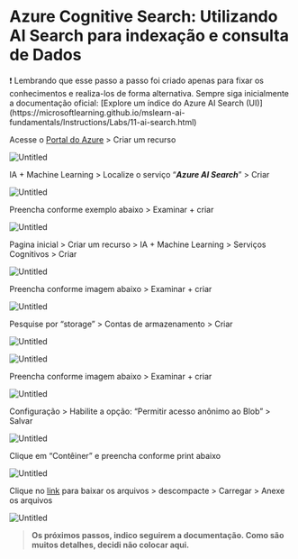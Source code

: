 # Azure Cognitive Search: Utilizando AI Search para indexação e consulta de Dados

<aside>
❗ Lembrando que esse passo a passo foi criado apenas para fixar os conhecimentos e realiza-los de forma alternativa. Sempre siga inicialmente a documentação oficial: [Explore um índice do Azure AI Search (UI)](https://microsoftlearning.github.io/mslearn-ai-fundamentals/Instructions/Labs/11-ai-search.html)

</aside>

Acesse o [Portal do Azure](https://portal.azure.com/#home) > Criar um recurso

![Untitled](Azure%20Cognitive%20Search%20Utilizando%20AI%20Search%20para%20i%201878c51c4cbd435d80e9898eaf566d5e/Untitled.png)

IA + Machine Learning > Localize o serviço “***Azure AI Search***” > Criar

![Untitled](Azure%20Cognitive%20Search%20Utilizando%20AI%20Search%20para%20i%201878c51c4cbd435d80e9898eaf566d5e/Untitled%201.png)

Preencha conforme exemplo abaixo > Examinar + criar

![Untitled](Azure%20Cognitive%20Search%20Utilizando%20AI%20Search%20para%20i%201878c51c4cbd435d80e9898eaf566d5e/Untitled%202.png)

Pagina inicial > Criar um recurso >  IA + Machine Learning > Serviços Cognitivos > Criar

![Untitled](Azure%20Cognitive%20Search%20Utilizando%20AI%20Search%20para%20i%201878c51c4cbd435d80e9898eaf566d5e/Untitled%203.png)

Preencha conforme imagem abaixo > Examinar + criar

![Untitled](Azure%20Cognitive%20Search%20Utilizando%20AI%20Search%20para%20i%201878c51c4cbd435d80e9898eaf566d5e/Untitled%204.png)

Pesquise por “storage” > Contas de armazenamento > Criar

![Untitled](Azure%20Cognitive%20Search%20Utilizando%20AI%20Search%20para%20i%201878c51c4cbd435d80e9898eaf566d5e/Untitled%205.png)

![Untitled](Azure%20Cognitive%20Search%20Utilizando%20AI%20Search%20para%20i%201878c51c4cbd435d80e9898eaf566d5e/Untitled%206.png)

Preencha conforme imagem abaixo > Examinar + criar

![Untitled](Azure%20Cognitive%20Search%20Utilizando%20AI%20Search%20para%20i%201878c51c4cbd435d80e9898eaf566d5e/Untitled%207.png)

Configuração > Habilite a opção: “Permitir acesso anônimo ao Blob” > Salvar

![Untitled](Azure%20Cognitive%20Search%20Utilizando%20AI%20Search%20para%20i%201878c51c4cbd435d80e9898eaf566d5e/Untitled%208.png)

Clique em “Contêiner” e preencha conforme print abaixo

![Untitled](Azure%20Cognitive%20Search%20Utilizando%20AI%20Search%20para%20i%201878c51c4cbd435d80e9898eaf566d5e/Untitled%209.png)

Clique no [link](https://aka.ms/mslearn-coffee-reviews) para baixar os arquivos > descompacte > Carregar > Anexe os arquivos

![Untitled](Azure%20Cognitive%20Search%20Utilizando%20AI%20Search%20para%20i%201878c51c4cbd435d80e9898eaf566d5e/Untitled%2010.png)

> **Os próximos passos, indico seguirem a documentação. Como são muitos detalhes, decidi não colocar aqui.**
>